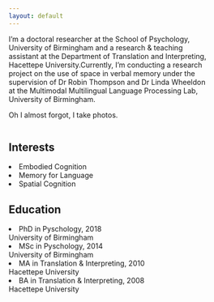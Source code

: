 ```yaml
---
layout: default
---
```


<p>I’m a doctoral researcher at the School of Psychology, University of Birmingham and a research & teaching assistant at the Department of Translation and Interpreting, Hacettepe University.Currently, I’m conducting a research project on the use of space in verbal memory under the supervision of Dr Robin Thompson and Dr Linda Wheeldon at the Multimodal Multilingual Language Processing Lab, University of Birmingham.</p>
<p>Oh I almost forgot, I take photos.</p>

<html>
<head>
<meta name="viewport" content="width=device-width, initial-scale=1">
<style>
* {
    box-sizing: border-box;
}

/* Create two equal columns that floats next to each other */
.column {
    float: left;
    width: 50%;
    padding: 10px;
    height: 300px; /* Should be removed. Only for demonstration */
}

/* Clear floats after the columns */
.row:after {
    content: "";
    display: table;
    clear: both;
}
</style>
</head>
<body>

<div class="row">
  <div class="column">
    <h2>Interests</h2>
    <li>Embodied Cognition</li>
    <li>Memory for Language</li>
    <li>Spatial Cognition</li>
  </div>
  <div class="column">
    <h2>Education</h2>
    <li>PhD in Pyschology, 2018</li>
    University of Birmingham
    <li>MSc in Pyschology, 2014</li>
    University of Birmingham
    <li>MA in Translation & Interpreting, 2010</li>
    Hacettepe University
    <li>BA in Translation & Interpreting, 2008</li>
    Hacettepe University
  </div>
</div>

</body>
</html>
